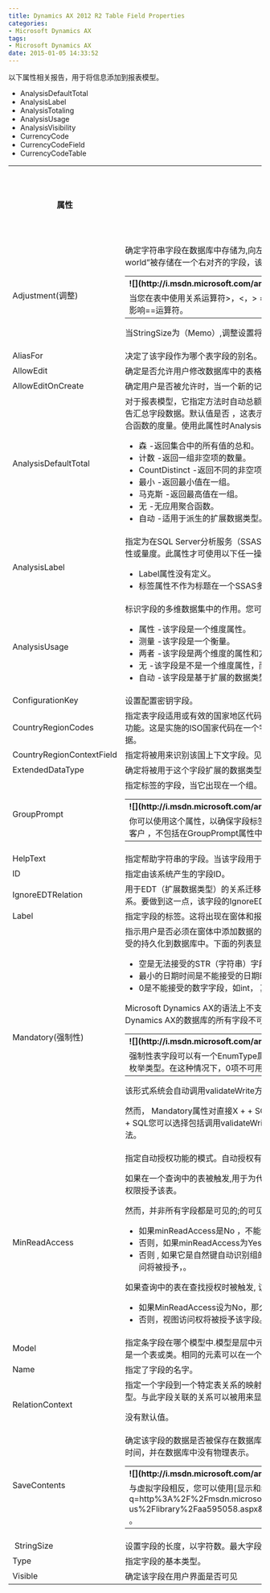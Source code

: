 ```yaml
---
title: Dynamics AX 2012 R2 Table Field Properties
categories:
- Microsoft Dynamics AX
tags:
- Microsoft Dynamics AX
date: 2015-01-05 14:33:52
---
```


<span id="goog-gtc-unit-52" class="goog-gtc-unit"><span class="goog-gtc-translatable goog-gtc-from-mt" dir="ltr">以下属性相关报告，用于将信息添加到报表模型。</span></span>

*   <span class="code"><span id="goog-gtc-unit-53" class="goog-gtc-unit"><span class="goog-gtc-translatable goog-gtc-from-mt" dir="ltr">AnalysisDefaultTotal</span></span></span>
*   <span class="code"><span id="goog-gtc-unit-54" class="goog-gtc-unit"><span class="goog-gtc-translatable goog-gtc-from-mt" dir="ltr">AnalysisLabel</span></span></span>
*   <span class="code"><span id="goog-gtc-unit-55" class="goog-gtc-unit"><span class="goog-gtc-translatable goog-gtc-from-mt" dir="ltr">AnalysisTotaling</span></span></span>
*   <span class="code"><span id="goog-gtc-unit-56" class="goog-gtc-unit"><span class="goog-gtc-translatable goog-gtc-from-mt" dir="ltr">AnalysisUsage</span></span></span>
*   <span class="code"><span id="goog-gtc-unit-57" class="goog-gtc-unit"><span class="goog-gtc-translatable goog-gtc-from-mt" dir="ltr">AnalysisVisibility</span></span></span>
*   <span class="code"><span id="goog-gtc-unit-58" class="goog-gtc-unit"><span class="goog-gtc-translatable goog-gtc-from-human" dir="ltr">CurrencyCode</span></span></span>
*   <span class="code"><span id="goog-gtc-unit-59" class="goog-gtc-unit"><span class="goog-gtc-translatable goog-gtc-from-mt" dir="ltr">CurrencyCodeField</span></span></span>
*   <span class="code"><span id="goog-gtc-unit-60" class="goog-gtc-unit"><span class="goog-gtc-translatable goog-gtc-from-mt" dir="ltr">CurrencyCodeTable</span></span></span>

<span id="more-22"></span>

<div class="caption"></div>
<div class="tableSection">
<table>
<tbody>
<tr>
<th colspan="1"><span id="goog-gtc-unit-61" class="goog-gtc-unit"><span class="goog-gtc-translatable goog-gtc-from-tm goog-gtc-from-tm-score-100" dir="ltr"> 属性</span></span></th>
<th colspan="1"><span id="goog-gtc-unit-62" class="goog-gtc-unit"><span class="goog-gtc-translatable goog-gtc-from-mt" dir="ltr">描述</span></span></th>
<th colspan="1"><span id="goog-gtc-unit-63" class="goog-gtc-unit"><span class="goog-gtc-translatable goog-gtc-from-mt" dir="ltr">在这个新版本中</span></span>

<span id="goog-gtc-unit-64" class="goog-gtc-unit"><span class="goog-gtc-translatable goog-gtc-from-mt" dir="ltr">Microsoft Dynamics AX的</span></span></th>
</tr>
<tr>
<td colspan="1"><span class="label"><span id="goog-gtc-unit-65" class="goog-gtc-unit"><span class="goog-gtc-translatable goog-gtc-from-human" dir="ltr">Adjustment(调整)</span></span></span></td>
<td colspan="1"><span id="goog-gtc-unit-66" class="goog-gtc-unit"><span class="goog-gtc-translatable goog-gtc-from-human" dir="ltr">确定字符串字段在数据库中存储为,向左对齐还是向右对齐。</span></span><span id="goog-gtc-unit-67" class="goog-gtc-unit"><span class="goog-gtc-translatable goog-gtc-from-human" dir="ltr">例如，如果一个有着11个字符的字符串的“hello world”被存储在一个右对齐的字段，该字段的<span class="label">StringSize</span>的设为40，然后29空格字符被存储为前缀。</span></span></p>
<div class="alert">
<table>
<tbody>
<tr>
<th align="left"><span id="goog-gtc-unit-68" class="goog-gtc-unit"><span class="goog-gtc-translatable goog-gtc-from-human" dir="ltr">![](http://i.msdn.microsoft.com/areas/global/content/clear.gif) **Note**</span></span></th>
</tr>
<tr>
<td><span id="goog-gtc-unit-69" class="goog-gtc-unit"><span class="goog-gtc-translatable goog-gtc-from-human" dir="ltr">当您在表中使用关系运算符&gt;，&lt;，&gt; =或&lt;=来搜索某个值时, <span class="label">Adjustment(调整)</span>设置会影响搜索结果。</span></span><span id="goog-gtc-unit-70" class="goog-gtc-unit"><span class="goog-gtc-translatable goog-gtc-from-human" dir="ltr">它不影响==运算符。</span></span></td>
</tr>
</tbody>
</table>
</div>

<span id="goog-gtc-unit-71" class="goog-gtc-unit"><span class="goog-gtc-translatable goog-gtc-from-human goog-gtc-ph-missing" dir="ltr">当<span class="label">StringSize</span>为（Memo）,<span class="label">调整</span>设置将被忽略。</span></span></td>
<td></td>
</tr>
<tr>
<td colspan="1"><span class="label"><span id="goog-gtc-unit-72" class="goog-gtc-unit"><span class="goog-gtc-translatable goog-gtc-from-mt" dir="ltr">Alias​​For</span></span></span></td>
<td colspan="1"><span id="goog-gtc-unit-73" class="goog-gtc-unit"><span class="goog-gtc-translatable goog-gtc-from-human" dir="ltr">决定了该字段作为哪个表字段的别名。</span></span></td>
<td></td>
</tr>
<tr>
<td colspan="1"><span class="label"><span id="goog-gtc-unit-74" class="goog-gtc-unit"><span class="goog-gtc-translatable goog-gtc-from-human" dir="ltr">AllowEdit</span></span></span></td>
<td colspan="1"><span id="goog-gtc-unit-75" class="goog-gtc-unit"><span class="goog-gtc-translatable goog-gtc-from-mt" dir="ltr">确定是否允许用户修改数据库中的表格中的现有记录。</span></span></td>
<td></td>
</tr>
<tr>
<td colspan="1"><span class="label"><span id="goog-gtc-unit-76" class="goog-gtc-unit"><span class="goog-gtc-translatable goog-gtc-from-mt" dir="ltr">AllowEditOnCreate</span></span></span></td>
<td colspan="1"><span id="goog-gtc-unit-77" class="goog-gtc-unit"><span class="goog-gtc-translatable goog-gtc-from-human" dir="ltr">确定用户是否被允许时，当一个新的记录从一个表单中创建, 确定用户是允许用户在该字段中输入数据。</span></span></td>
<td></td>
</tr>
<tr>
<td colspan="1"><span class="label"><span id="goog-gtc-unit-78" class="goog-gtc-unit"><span class="goog-gtc-translatable goog-gtc-from-mt" dir="ltr">AnalysisDefaultTotal</span></span></span></td>
<td colspan="1"><span id="goog-gtc-unit-79" class="goog-gtc-unit"><span class="goog-gtc-translatable goog-gtc-from-mt" dir="ltr">对于报表模型，它指定方法时自动总额表显示在使用Microsoft SQL Server报表服务和报表模型建立了一个报告汇总字段数据。</span></span><span id="goog-gtc-unit-80" class="goog-gtc-unit"><span class="goog-gtc-translatable goog-gtc-from-mt" dir="ltr">默认值是<span class="label">否</span> ，这表示该字段未自动显示作为一个整体。</span></span><span id="goog-gtc-unit-81" class="goog-gtc-unit"><span class="goog-gtc-translatable goog-gtc-from-mt" dir="ltr">对于OLAP多维数据集，它指定了聚合函数的度量。</span></span><span id="goog-gtc-unit-82" class="goog-gtc-unit"><span class="goog-gtc-translatable goog-gtc-from-mt" dir="ltr">使用此属性时<span class="label">AnalysisUsage</span>设置为<span class="label">测量</span> 。</span></span><span id="goog-gtc-unit-83" class="goog-gtc-unit"><span class="goog-gtc-translatable goog-gtc-from-mt" dir="ltr">您可以指定下列值之一。</span></span>

*   <span id="goog-gtc-unit-84" class="goog-gtc-unit"><span class="goog-gtc-translatable goog-gtc-from-mt" dir="ltr"><span class="label">森</span> -返回集合中的所有值的总和。</span></span>
*   <span id="goog-gtc-unit-85" class="goog-gtc-unit"><span class="goog-gtc-translatable goog-gtc-from-mt" dir="ltr"><span class="label">计数</span> -返回一组非空项的数量。</span></span>
*   <span id="goog-gtc-unit-86" class="goog-gtc-unit"><span class="goog-gtc-translatable goog-gtc-from-mt" dir="ltr"><span class="label">CountDistinct</span> -返回不同的非空项的一组数字。</span></span>
*   <span id="goog-gtc-unit-87" class="goog-gtc-unit"><span class="goog-gtc-translatable goog-gtc-from-mt" dir="ltr"><span class="label">最小</span> -返回最小值在一组。</span></span>
*   <span id="goog-gtc-unit-88" class="goog-gtc-unit"><span class="goog-gtc-translatable goog-gtc-from-mt" dir="ltr"><span class="label">马克斯</span> -返回最高值在一组。</span></span>
*   <span id="goog-gtc-unit-89" class="goog-gtc-unit"><span class="goog-gtc-translatable goog-gtc-from-mt" dir="ltr"><span class="label">无</span> -无应用聚合函数。</span></span>
*   <span id="goog-gtc-unit-90" class="goog-gtc-unit"><span class="goog-gtc-translatable goog-gtc-from-mt" dir="ltr"><span class="label">自动</span> -适用于派生的扩展数据类型。</span></span><span id="goog-gtc-unit-91" class="goog-gtc-unit"><span class="goog-gtc-translatable goog-gtc-from-mt" dir="ltr">父扩展数据类型的<span class="label">AnalysisUsage</span>属性的值将被使用。</span></span>
</td>
<td></td>
</tr>
<tr>
<td colspan="1"><span class="label"><span id="goog-gtc-unit-92" class="goog-gtc-unit"><span class="goog-gtc-translatable goog-gtc-from-mt" dir="ltr">AnalysisLabel</span></span></span></td>
<td colspan="1"><span id="goog-gtc-unit-93" class="goog-gtc-unit"><span class="goog-gtc-translatable goog-gtc-from-mt" dir="ltr">指定为在SQL Server分析服务（SSAS）多维数据集的表字段标题使用的标签。</span></span><span id="goog-gtc-unit-94" class="goog-gtc-unit"><span class="goog-gtc-translatable goog-gtc-from-mt" dir="ltr">该标签适用​​于任何一个维度属性或量度。</span></span><span id="goog-gtc-unit-95" class="goog-gtc-unit"><span class="goog-gtc-translatable goog-gtc-from-mt" dir="ltr">此属性才可使用以下任一操作为真：</span></span></p>

*   <span id="goog-gtc-unit-96" class="goog-gtc-unit"><span class="goog-gtc-translatable goog-gtc-from-mt" dir="ltr"><span class="label">Label</span>属性没有定义。</span></span>
*   <span id="goog-gtc-unit-97" class="goog-gtc-unit"><span class="goog-gtc-translatable goog-gtc-from-mt" dir="ltr"><span class="label">标签</span>属性不作为标题在一个SSAS多维数据集维度属性或度量工作。</span></span>
</td>
<td></td>
</tr>
<tr>
<td colspan="1"><span class="label"><span id="goog-gtc-unit-98" class="goog-gtc-unit"><span class="goog-gtc-translatable goog-gtc-from-mt" dir="ltr">AnalysisUsage</span></span></span></td>
<td colspan="1"><span id="goog-gtc-unit-99" class="goog-gtc-unit"><span class="goog-gtc-translatable goog-gtc-from-mt" dir="ltr">标识字段的多维数据集中的作用。</span></span><span id="goog-gtc-unit-100" class="goog-gtc-unit"><span class="goog-gtc-translatable goog-gtc-from-mt" dir="ltr">您可以指定下列值之一。</span></span></p>

*   <span id="goog-gtc-unit-101" class="goog-gtc-unit"><span class="goog-gtc-translatable goog-gtc-from-mt" dir="ltr"><span class="label">属性</span> -该字段是一个维度属性。</span></span>
*   <span id="goog-gtc-unit-102" class="goog-gtc-unit"><span class="goog-gtc-translatable goog-gtc-from-mt" dir="ltr"><span class="label">测量</span> -该字段是一个衡量。</span></span>
*   <span id="goog-gtc-unit-103" class="goog-gtc-unit"><span class="goog-gtc-translatable goog-gtc-from-mt" dir="ltr"><span class="label">两者</span> -该字段是两个维度的属性和方法。</span></span>
*   <span id="goog-gtc-unit-104" class="goog-gtc-unit"><span class="goog-gtc-translatable goog-gtc-from-mt" dir="ltr"><span class="label">无</span> -该字段是不是一个维度属性，而不是一个衡量。</span></span>
*   <span id="goog-gtc-unit-105" class="goog-gtc-unit"><span class="goog-gtc-translatable goog-gtc-from-mt" dir="ltr"><span class="label">自动</span> -该字段是基于扩展的数据类型或枚举<span class="label">AnalysisUsage</span>属性的值将被使用。</span></span>
</td>
<td></td>
</tr>
<tr>
<td colspan="1"><span class="label"><span id="goog-gtc-unit-106" class="goog-gtc-unit"><span class="goog-gtc-translatable goog-gtc-from-mt" dir="ltr">ConfigurationKey</span></span></span></td>
<td colspan="1"><span id="goog-gtc-unit-107" class="goog-gtc-unit"><span class="goog-gtc-translatable goog-gtc-from-mt" dir="ltr">设置配置密钥字段。</span></span></td>
<td></td>
</tr>
<tr>
<td><span class="label"><span id="goog-gtc-unit-108" class="goog-gtc-unit"><span class="goog-gtc-translatable goog-gtc-from-mt" dir="ltr">CountryRegionCodes</span></span></span></td>
<td><span id="goog-gtc-unit-109" class="goog-gtc-unit"><span class="goog-gtc-translatable goog-gtc-from-human" dir="ltr">指定表字段适用或有效的国家地区代码。</span></span><span id="goog-gtc-unit-110" class="goog-gtc-unit"><span class="goog-gtc-translatable goog-gtc-from-mt" dir="ltr">客户端架构和应用可以利用这个属性来启用或禁用国家或地区的特定功能。</span></span><span id="goog-gtc-unit-111" class="goog-gtc-unit"><span class="goog-gtc-translatable goog-gtc-from-mt" dir="ltr">这是实施的ISO国家代码在一个字符串中的逗号分隔的列表。</span></span><span id="goog-gtc-unit-112" class="goog-gtc-unit"><span class="goog-gtc-translatable goog-gtc-from-mt" dir="ltr">该值必须匹配包含在全局地址簿中的数据。</span></span></td>
<td><span id="goog-gtc-unit-113" class="goog-gtc-unit"><span class="goog-gtc-translatable goog-gtc-from-mt" dir="ltr">AX 2012</span></span></td>
</tr>
<tr>
<td colspan="1"><span class="label"><span id="goog-gtc-unit-114" class="goog-gtc-unit"><span class="goog-gtc-translatable goog-gtc-from-mt" dir="ltr">CountryRegionContextField</span></span></span></td>
<td colspan="1"><span id="goog-gtc-unit-115" class="goog-gtc-unit"><span class="goog-gtc-translatable goog-gtc-from-mt" dir="ltr">指定将被用来识别该国上下文字段。</span></span><span id="goog-gtc-unit-116" class="goog-gtc-unit"><span class="goog-gtc-translatable goog-gtc-from-mt" dir="ltr">见<span class="label">CountryRegionCodes。</span></span></span></td>
<td><span id="goog-gtc-unit-117" class="goog-gtc-unit"><span class="goog-gtc-translatable goog-gtc-from-mt" dir="ltr">AX 2012</span></span></td>
</tr>
<tr>
<td colspan="1"><span class="label"><span id="goog-gtc-unit-118" class="goog-gtc-unit"><span class="goog-gtc-translatable goog-gtc-from-mt" dir="ltr">ExtendedDataType</span></span></span></td>
<td colspan="1"><span id="goog-gtc-unit-119" class="goog-gtc-unit"><span class="goog-gtc-translatable goog-gtc-from-mt" dir="ltr">确定将被用于这个字段扩展的数据类型。</span></span></td>
<td></td>
</tr>
<tr>
<td colspan="1"><span class="label"><span id="goog-gtc-unit-120" class="goog-gtc-unit"><span class="goog-gtc-translatable goog-gtc-from-mt" dir="ltr">GroupPrompt</span></span></span></td>
<td colspan="1"><span id="goog-gtc-unit-121" class="goog-gtc-unit"><span class="goog-gtc-translatable goog-gtc-from-mt" dir="ltr">指定标签的字段，当它出现在一个组。</span></span></p>
<div class="alert">
<table>
<tbody>
<tr>
<th align="left"><span id="goog-gtc-unit-122" class="goog-gtc-unit"><span class="goog-gtc-translatable goog-gtc-from-tm goog-gtc-from-tm-score-100 goog-gtc-ph-missing" dir="ltr">![](http://i.msdn.microsoft.com/areas/global/content/clear.gif) **Tip**</span></span></th>
</tr>
<tr>
<td><span id="goog-gtc-unit-123" class="goog-gtc-unit"><span class="goog-gtc-translatable goog-gtc-from-mt" dir="ltr">你可以使用这个属性，以确保字段标签不重复出现在字段组标签文本。</span></span><span id="goog-gtc-unit-124" class="goog-gtc-unit"><span class="goog-gtc-translatable goog-gtc-from-human" dir="ltr">例如，如果一个表单上的字段组被标<span class="input">客户</span> ，不包括在<span class="label">GroupPrompt</span>属性中为该字段设置的文本。</span></span></td>
</tr>
</tbody>
</table>
</div>
</td>
<td></td>
</tr>
<tr>
<td colspan="1"><span class="label"><span id="goog-gtc-unit-125" class="goog-gtc-unit"><span class="goog-gtc-translatable goog-gtc-from-human" dir="ltr">HelpText</span></span></span></td>
<td colspan="1"><span id="goog-gtc-unit-126" class="goog-gtc-unit"><span class="goog-gtc-translatable goog-gtc-from-mt" dir="ltr">指定帮助字符串的字段。</span></span><span id="goog-gtc-unit-127" class="goog-gtc-unit"><span class="goog-gtc-translatable goog-gtc-from-mt" dir="ltr">当该字段用于在表单中显示的帮助字符串。</span></span></td>
<td></td>
</tr>
<tr>
<td colspan="1"><span class="label"><span id="goog-gtc-unit-128" class="goog-gtc-unit"><span class="goog-gtc-translatable goog-gtc-from-mt" dir="ltr">ID</span></span></span></td>
<td colspan="1"><span id="goog-gtc-unit-129" class="goog-gtc-unit"><span class="goog-gtc-translatable goog-gtc-from-human" dir="ltr">指定由该系统产生的字段ID。</span></span></td>
<td></td>
</tr>
<tr>
<td colspan="1"><span class="label"><span id="goog-gtc-unit-130" class="goog-gtc-unit"><span class="goog-gtc-translatable goog-gtc-from-mt" dir="ltr">IgnoreEDTRelation</span></span></span></td>
<td colspan="1"><span id="goog-gtc-unit-131" class="goog-gtc-unit"><span class="goog-gtc-translatable goog-gtc-from-mt" dir="ltr">用于EDT（扩展数据类型）的关系迁移。</span></span><span id="goog-gtc-unit-132" class="goog-gtc-unit"><span class="goog-gtc-translatable goog-gtc-from-human" dir="ltr">当从EDT节点迁移关系到一个表节点，你可以跳过对该表无效的关系。</span></span><span id="goog-gtc-unit-133" class="goog-gtc-unit"><span class="goog-gtc-translatable goog-gtc-from-human" dir="ltr">要做到这一点，该字段的<span class="label">IgnoreEDTRelation</span>属性设置<span class="label">为</span> Yes。</span></span><span id="goog-gtc-unit-134" class="goog-gtc-unit"><span class="goog-gtc-translatable goog-gtc-from-human" dir="ltr">默认值是<span class="label">No</span> 。</span></span></td>
<td><span id="goog-gtc-unit-135" class="goog-gtc-unit"><span class="goog-gtc-translatable goog-gtc-from-mt" dir="ltr">AX 2012</span></span></td>
</tr>
<tr>
<td colspan="1"><span class="label"><span id="goog-gtc-unit-136" class="goog-gtc-unit"><span class="goog-gtc-translatable goog-gtc-from-human" dir="ltr">Label</span></span></span></td>
<td colspan="1"><span id="goog-gtc-unit-137" class="goog-gtc-unit"><span class="goog-gtc-translatable goog-gtc-from-mt" dir="ltr">指定字段的标签。</span></span><span id="goog-gtc-unit-138" class="goog-gtc-unit"><span class="goog-gtc-translatable goog-gtc-from-mt" dir="ltr">这将出现在窗体和报表。</span></span><span id="goog-gtc-unit-139" class="goog-gtc-unit"><span class="goog-gtc-translatable goog-gtc-from-mt" dir="ltr">也见<span class="label">AnalysisLabel（</span>在先前的行）。</span></span></td>
<td></td>
</tr>
<tr>
<td colspan="1"><span class="label"><span id="goog-gtc-unit-140" class="goog-gtc-unit"><span class="goog-gtc-translatable goog-gtc-from-human" dir="ltr">Mandatory(强制性)</span></span></span></td>
<td colspan="1"><span id="goog-gtc-unit-141" class="goog-gtc-unit"><span class="goog-gtc-translatable goog-gtc-from-mt" dir="ltr">指示用户是否必须在窗体中添加数据的字段。</span></span><span id="goog-gtc-unit-142" class="goog-gtc-unit"><span class="goog-gtc-translatable goog-gtc-from-mt" dir="ltr"><span class="label">强制</span>设置<span class="label">为</span> Yes，表明默认值或初始值，每种数据类型是不能接受的持久化到数据库中。</span></span><span id="goog-gtc-unit-143" class="goog-gtc-unit"><span class="goog-gtc-translatable goog-gtc-from-mt" dir="ltr">下面的列表显示了一些不能用于窗体上的<span class="label">必填</span>字段的默认值：</span></span></p>

*   <span id="goog-gtc-unit-144" class="goog-gtc-unit"><span class="goog-gtc-translatable goog-gtc-from-mt" dir="ltr">空是无法接受的<span class="code">STR（</span>字符串）字段。</span></span>
*   <span id="goog-gtc-unit-145" class="goog-gtc-unit"><span class="goog-gtc-translatable goog-gtc-from-mt" dir="ltr">最小的日期时间是不能接受的日期时间字段，例如<span class="code">日期</span>和<span class="code">utcdatetime。</span></span></span>
*   <span id="goog-gtc-unit-146" class="goog-gtc-unit"><span class="goog-gtc-translatable goog-gtc-from-mt" dir="ltr">0是不能接受的数字字段<span class="code">，</span>如int， <span class="code">真正的</span>和<span class="code">枚举</span> 。</span></span>

<span id="goog-gtc-unit-147" class="goog-gtc-unit"><span class="goog-gtc-translatable goog-gtc-from-human" dir="ltr">Microsoft Dynamics AX的语法上不支持存在于大部分的SQL数据库产品标准中的<span class="input">null</span>值。</span></span><span id="goog-gtc-unit-148" class="goog-gtc-unit"><span class="goog-gtc-translatable goog-gtc-from-human" dir="ltr">基于Microsoft Dynamics AX的数据库的所有字段不可为空。因此， <span class="label">Mandatory</span>属性不涉及任何与null概念相关的操作。</span></span>

<div class="alert">
<table>
<tbody>
<tr>
<th align="left"><span id="goog-gtc-unit-149" class="goog-gtc-unit"><span class="goog-gtc-translatable goog-gtc-from-human" dir="ltr">![](http://i.msdn.microsoft.com/areas/global/content/clear.gif) **Caution**</span></span></th>
</tr>
<tr>
<td><span id="goog-gtc-unit-150" class="goog-gtc-unit"><span class="goog-gtc-translatable goog-gtc-from-human" dir="ltr">强制性表字段可以有一个<span class="label">EnumType</span>属性来设置一个枚举值。</span></span><span id="goog-gtc-unit-151" class="goog-gtc-unit"><span class="goog-gtc-translatable goog-gtc-from-mt" dir="ltr">你可以定义一个字段作为包括具有整数值0的项枚举类型。</span></span><span id="goog-gtc-unit-152" class="goog-gtc-unit"><span class="goog-gtc-translatable goog-gtc-from-mt" dir="ltr">在这种情况下，0项不可用的形式来进行选择。</span></span></td>
</tr>
</tbody>
</table>
</div>

<span id="goog-gtc-unit-153" class="goog-gtc-unit"><span class="goog-gtc-translatable goog-gtc-from-human" dir="ltr">该形式系统会自动调用<span class="code">validateWrite</span>方法来执行<span class="label">Mandatory</span>属性的设置。</span></span>

<span id="goog-gtc-unit-154" class="goog-gtc-unit"><span class="goog-gtc-translatable goog-gtc-from-human" dir="ltr">然而， <span class="label">Mandatory</span>属性对直接X + + SQL的插入或更新一个表字段的值的行为没有任何影响。</span></span><span id="goog-gtc-unit-155" class="goog-gtc-unit"><span class="goog-gtc-translatable goog-gtc-from-mt" dir="ltr">在您的直接X + + SQL您可以选择包括调用<span class="code">validateWrite</span>方法对你的表缓冲区变量。</span></span><span id="goog-gtc-unit-156" class="goog-gtc-unit"><span class="goog-gtc-translatable goog-gtc-from-mt" dir="ltr">您的缓冲区变量的<span class="code">扩展记录</span>类继承的方法。</span></span></td>
<td></td>
</tr>
<tr>
<td colspan="1"><span class="label"><span id="goog-gtc-unit-157" class="goog-gtc-unit"><span class="goog-gtc-translatable goog-gtc-from-mt" dir="ltr">MinReadAccess</span></span></span></td>
<td colspan="1"><span id="goog-gtc-unit-158" class="goog-gtc-unit"><span class="goog-gtc-translatable goog-gtc-from-mt" dir="ltr">指定自动授权功能的模式。</span></span><span id="goog-gtc-unit-159" class="goog-gtc-unit"><span class="goog-gtc-translatable goog-gtc-from-mt" dir="ltr">自动授权有2种工作模式：代理外键和查找。</span></span>

<span id="goog-gtc-unit-160" class="goog-gtc-unit"><span class="goog-gtc-translatable goog-gtc-from-human" dir="ltr">如果在一个查询中的表被触发,用于为代理外键授权，并且用户不能访问该表并没有明确被拒绝，那么视图访问权限授予该表。</span></span>

<span id="goog-gtc-unit-161" class="goog-gtc-unit"><span class="goog-gtc-translatable goog-gtc-from-mt" dir="ltr">然而，并非所有字段都是可见的;的可见性是由以下规则确定：</span></span>

*   <span id="goog-gtc-unit-162" class="goog-gtc-unit"><span class="goog-gtc-translatable goog-gtc-from-human" dir="ltr">如果minReadAccess是<span class="label">No</span> ，不能访问该字段。</span></span>
*   <span id="goog-gtc-unit-163" class="goog-gtc-unit"><span class="goog-gtc-translatable goog-gtc-from-human" dir="ltr">否则，如果minReadAccess为<span class="label">Yes</span> ，为该字段授予视图访问权限。</span></span>
*   <span id="goog-gtc-unit-164" class="goog-gtc-unit"><span class="goog-gtc-translatable goog-gtc-from-human" dir="ltr">否则 , 如果它是自然键自动识别组的一部分，如果它是一个title字段，或者如果它是一个系统领域, 视图访问将被授予，。</span></span>

<span id="goog-gtc-unit-165" class="goog-gtc-unit"><span class="goog-gtc-translatable goog-gtc-from-human" dir="ltr">如果查询中的表在查找授权时被触发, 访问权取决于以下规则：</span></span>

*   <span id="goog-gtc-unit-166" class="goog-gtc-unit"><span class="goog-gtc-translatable goog-gtc-from-human" dir="ltr">如果MinReadAccess设为No，那么不会授予该字段访问权。</span></span>
*   <span id="goog-gtc-unit-167" class="goog-gtc-unit"><span class="goog-gtc-translatable goog-gtc-from-human" dir="ltr">否则，视图访问权将被授予该字段。</span></span>
</td>
<td><span id="goog-gtc-unit-168" class="goog-gtc-unit"><span class="goog-gtc-translatable goog-gtc-from-mt" dir="ltr">AX 2012</span></span></td>
</tr>
<tr>
<td colspan="1"><span class="label"><span id="goog-gtc-unit-169" class="goog-gtc-unit"><span class="goog-gtc-translatable goog-gtc-from-human" dir="ltr">Model</span></span></span></td>
<td colspan="1"><span id="goog-gtc-unit-170" class="goog-gtc-unit"><span class="goog-gtc-translatable goog-gtc-from-human" dir="ltr">指定条字段在哪个模型中.</span></span><span id="goog-gtc-unit-171" class="goog-gtc-unit"><span class="goog-gtc-translatable goog-gtc-from-human" dir="ltr">模型是层中元素的逻辑分组。</span></span><span id="goog-gtc-unit-172" class="goog-gtc-unit"><span class="goog-gtc-translatable goog-gtc-from-human" dir="ltr">一个层中的元素可以存在与恰当的模型中。</span></span><span id="goog-gtc-unit-173" class="goog-gtc-unit"><span class="goog-gtc-translatable goog-gtc-from-mt" dir="ltr">元素的例子是一个表或类。</span></span><span id="goog-gtc-unit-174" class="goog-gtc-unit"><span class="goog-gtc-translatable goog-gtc-from-human" dir="ltr">相同的元素可以在一个模型的定制版本中存在较高的层。</span></span></td>
<td><span id="goog-gtc-unit-175" class="goog-gtc-unit"><span class="goog-gtc-translatable goog-gtc-from-mt" dir="ltr">AX 2012</span></span></td>
</tr>
<tr>
<td colspan="1"><span class="label"><span id="goog-gtc-unit-176" class="goog-gtc-unit"><span class="goog-gtc-translatable goog-gtc-from-tm goog-gtc-from-tm-score-100" dir="ltr">Name</span></span></span></td>
<td colspan="1"><span id="goog-gtc-unit-177" class="goog-gtc-unit"><span class="goog-gtc-translatable goog-gtc-from-mt" dir="ltr">指定了字段的名字。</span></span></td>
<td></td>
</tr>
<tr>
<td colspan="1"><span class="label"><span id="goog-gtc-unit-178" class="goog-gtc-unit"><span class="goog-gtc-translatable goog-gtc-from-mt" dir="ltr">RelationContext</span></span></span></td>
<td colspan="1"><span id="goog-gtc-unit-179" class="goog-gtc-unit"><span class="goog-gtc-translatable goog-gtc-from-human" dir="ltr">指定一个字段到一个特定表关系的映射。</span></span><span id="goog-gtc-unit-180" class="goog-gtc-unit"><span class="goog-gtc-translatable goog-gtc-from-mt" dir="ltr">这通常用于测量单位的情况下，以相关货币代码或批量的数据模型。</span></span><span id="goog-gtc-unit-181" class="goog-gtc-unit"><span class="goog-gtc-translatable goog-gtc-from-mt" dir="ltr">与此字段关联的关系可以被用来显示的币种代码或批量查找。</span></span></p>

<span id="goog-gtc-unit-182" class="goog-gtc-unit"><span class="goog-gtc-translatable goog-gtc-from-mt" dir="ltr">没有默认值。</span></span></td>
<td><span id="goog-gtc-unit-183" class="goog-gtc-unit"><span class="goog-gtc-translatable goog-gtc-from-mt" dir="ltr">AX 2012</span></span></td>
</tr>
<tr>
<td colspan="1"><span class="label"><span id="goog-gtc-unit-184" class="goog-gtc-unit"><span class="goog-gtc-translatable goog-gtc-from-mt" dir="ltr">SaveContents</span></span></span></td>
<td colspan="1"><span id="goog-gtc-unit-185" class="goog-gtc-unit"><span class="goog-gtc-translatable goog-gtc-from-mt" dir="ltr">确定该字段的数据是否被保存在数据库中，或将被视为虚拟字段的数据。</span></span><span id="goog-gtc-unit-186" class="goog-gtc-unit"><span class="goog-gtc-translatable goog-gtc-from-mt" dir="ltr">虚拟字段数据计算显示领域时，运行时间，并在数据库中没有物理表示。</span></span>

<div class="alert">
<table>
<tbody>
<tr>
<th align="left"><span id="goog-gtc-unit-187" class="goog-gtc-unit"><span class="goog-gtc-translatable goog-gtc-from-tm goog-gtc-from-tm-score-100 goog-gtc-ph-missing" dir="ltr">![](http://i.msdn.microsoft.com/areas/global/content/clear.gif) **Tip**</span></span></th>
</tr>
<tr>
<td><span id="goog-gtc-unit-188" class="goog-gtc-unit"><span class="goog-gtc-translatable goog-gtc-from-human" dir="ltr">与虚拟字段相反，您可以使用[显示和编辑方法](http://www.google.com/url?q=http%3A%2F%2Fmsdn.microsoft.com%2Fen-us%2Flibrary%2Faa595058.aspx&amp;sa=D&amp;sntz=1&amp;usg=AFQjCNHqQikWxLZUsdOwwACrAta24cayog) 。</span></span></td>
</tr>
</tbody>
</table>
</div>
</td>
<td></td>
</tr>
<tr>
<td colspan="1"><span id="goog-gtc-unit-189" class="goog-gtc-unit"><span class="goog-gtc-translatable goog-gtc-from-human" dir="ltr"><a id="yb79strszadjus"></a> <span class="label">StringSize</span></span></span></td>
<td colspan="1"><span id="goog-gtc-unit-190" class="goog-gtc-unit"><span class="goog-gtc-translatable goog-gtc-from-mt" dir="ltr">设置字段的长度，以字符数。</span></span><span id="goog-gtc-unit-191" class="goog-gtc-unit"><span class="goog-gtc-translatable goog-gtc-from-human" dir="ltr">最大字段长度是由数据库决定的。</span></span><span id="goog-gtc-unit-192" class="goog-gtc-unit"><span class="goog-gtc-translatable goog-gtc-from-human" dir="ltr"><span class="label">（Memo）</span>值表示该字段是不限制长度。</span></span></td>
<td></td>
</tr>
<tr>
<td colspan="1"><span class="label"><span id="goog-gtc-unit-193" class="goog-gtc-unit"><span class="goog-gtc-translatable goog-gtc-from-human" dir="ltr">Type</span></span></span></td>
<td colspan="1"><span id="goog-gtc-unit-194" class="goog-gtc-unit"><span class="goog-gtc-translatable goog-gtc-from-mt" dir="ltr">指定字段的基本类型。</span></span></td>
<td></td>
</tr>
<tr>
<td colspan="1"><span class="label"><span id="goog-gtc-unit-195" class="goog-gtc-unit"><span class="goog-gtc-translatable goog-gtc-from-human" dir="ltr">Visible</span></span></span></td>
<td colspan="1"><span id="goog-gtc-unit-196" class="goog-gtc-unit"><span class="goog-gtc-translatable goog-gtc-from-human goog-gtc-unit-highlight" dir="ltr">确定该字段在用户界面是否可见</span></span></td>
</tr>
</tbody>
</table>
</div>